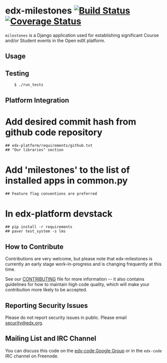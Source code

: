 edx-milestones [![Build Status](https://travis-ci.org/edx/edx-milestones.svg?branch=master)](https://travis-ci.org/edx/edx-milestones) [![Coverage Status](https://coveralls.io/repos/edx/edx-milestones/badge.png?branch=master)](https://coveralls.io/r/edx/edx-milestones?branch=master)
===================

`milestones` is a Django application used for establishing significant Course and/or Student events in the Open edX platform.

Usage
-----


Testing
-------

        $ ./run_tests


Platform Integration
---------------------
# Add desired commit hash from github code repository
    ## edx-platform/requirements/github.txt
    ## "Our libraries" section
# Add 'milestones' to the list of installed apps in common.py
    ## Feature flag conventions are preferred
# In edx-platform devstack
    ## pip install -r requirements
    ## paver test_system -s lms


How to Contribute
-----------------
Contributions are very welcome, but please note that edx-milestones is currently an
early stage work-in-progress and is changing frequently at this time.

See our
[CONTRIBUTING](https://github.com/edx/edx-platform/blob/master/CONTRIBUTING.rst)
file for more information -- it also contains guidelines for how to maintain
high code quality, which will make your contribution more likely to be accepted.


Reporting Security Issues
-------------------------
Please do not report security issues in public. Please email security@edx.org.


Mailing List and IRC Channel
----------------------------

You can discuss this code on the [edx-code Google Group](https://groups.google.com/forum/#!forum/edx-code) or in the
`edx-code` IRC channel on Freenode.
